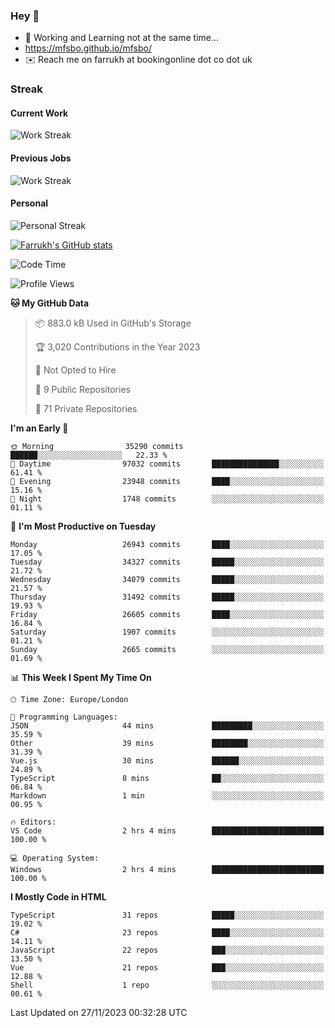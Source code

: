 ### Hey 👋

- 🏃 Working and Learning not at the same time...
- https://mfsbo.github.io/mfsbo/
- ✉️ Reach me on farrukh at bookingonline dot co dot uk

### Streak
#### Current Work
![Work Streak](https://streak-stats.demolab.com/?user=mfsbo)
#### Previous Jobs
![Work Streak](https://streak-stats.demolab.com/?user=farrukhcw)
#### Personal
![Personal Streak](https://streak-stats.demolab.com/?user=farrukhsubhani)

[![Farrukh's GitHub stats](https://github-readme-stats.vercel.app/api?username=mfsbo&hide=stars&count_private=true)](https://github.com/mfsbo/)

<!--START_SECTION:waka-->
![Code Time](http://img.shields.io/badge/Code%20Time-565%20hrs%2019%20mins-blue)

![Profile Views](http://img.shields.io/badge/Profile%20Views-0-blue)

**🐱 My GitHub Data** 

> 📦 883.0 kB Used in GitHub's Storage 
 > 
> 🏆 3,020 Contributions in the Year 2023
 > 
> 🚫 Not Opted to Hire
 > 
> 📜 9 Public Repositories 
 > 
> 🔑 71 Private Repositories 
 > 
**I'm an Early 🐤** 

```text
🌞 Morning                35290 commits       ██████░░░░░░░░░░░░░░░░░░░   22.33 % 
🌆 Daytime                97032 commits       ███████████████░░░░░░░░░░   61.41 % 
🌃 Evening                23948 commits       ████░░░░░░░░░░░░░░░░░░░░░   15.16 % 
🌙 Night                  1748 commits        ░░░░░░░░░░░░░░░░░░░░░░░░░   01.11 % 
```
📅 **I'm Most Productive on Tuesday** 

```text
Monday                   26943 commits       ████░░░░░░░░░░░░░░░░░░░░░   17.05 % 
Tuesday                  34327 commits       █████░░░░░░░░░░░░░░░░░░░░   21.72 % 
Wednesday                34079 commits       █████░░░░░░░░░░░░░░░░░░░░   21.57 % 
Thursday                 31492 commits       █████░░░░░░░░░░░░░░░░░░░░   19.93 % 
Friday                   26605 commits       ████░░░░░░░░░░░░░░░░░░░░░   16.84 % 
Saturday                 1907 commits        ░░░░░░░░░░░░░░░░░░░░░░░░░   01.21 % 
Sunday                   2665 commits        ░░░░░░░░░░░░░░░░░░░░░░░░░   01.69 % 
```


📊 **This Week I Spent My Time On** 

```text
🕑︎ Time Zone: Europe/London

💬 Programming Languages: 
JSON                     44 mins             █████████░░░░░░░░░░░░░░░░   35.59 % 
Other                    39 mins             ████████░░░░░░░░░░░░░░░░░   31.39 % 
Vue.js                   30 mins             ██████░░░░░░░░░░░░░░░░░░░   24.89 % 
TypeScript               8 mins              ██░░░░░░░░░░░░░░░░░░░░░░░   06.84 % 
Markdown                 1 min               ░░░░░░░░░░░░░░░░░░░░░░░░░   00.95 % 

🔥 Editors: 
VS Code                  2 hrs 4 mins        █████████████████████████   100.00 % 

💻 Operating System: 
Windows                  2 hrs 4 mins        █████████████████████████   100.00 % 
```

**I Mostly Code in HTML** 

```text
TypeScript               31 repos            █████░░░░░░░░░░░░░░░░░░░░   19.02 % 
C#                       23 repos            ████░░░░░░░░░░░░░░░░░░░░░   14.11 % 
JavaScript               22 repos            ███░░░░░░░░░░░░░░░░░░░░░░   13.50 % 
Vue                      21 repos            ███░░░░░░░░░░░░░░░░░░░░░░   12.88 % 
Shell                    1 repo              ░░░░░░░░░░░░░░░░░░░░░░░░░   00.61 % 
```




 Last Updated on 27/11/2023 00:32:28 UTC
<!--END_SECTION:waka-->
<!--
**mfsbo/mfsbo** is a ✨ _special_ ✨ repository because its `README.md` (this file) appears on your GitHub profile.

Here are some ideas to get you started:

- 🔭 I’m currently working on ...
- 🌱 I’m currently learning ...
- 👯 I’m looking to collaborate on ...
- 🤔 I’m looking for help with ...
- 💬 Ask me about ...
- 📫 How to reach me: ...
- 😄 Pronouns: ...
- ⚡ Fun fact: ...
-->
